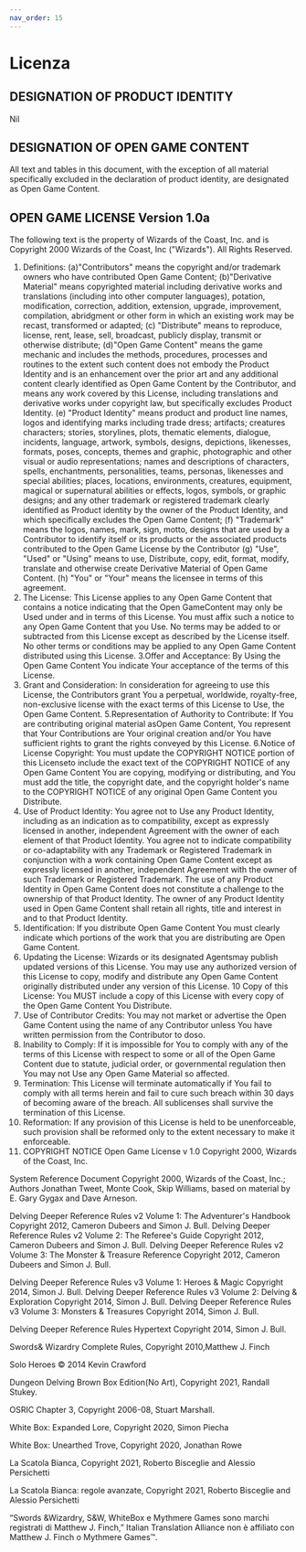 ```yaml
---
nav_order: 15
---
```


# Licenza

## DESIGNATION OF PRODUCT IDENTITY
Nil

## DESIGNATION OF OPEN GAME CONTENT
All text and tables in this document, with the exception of all material specifically excluded in the declaration of product identity, are designated as Open Game Content.

## OPEN GAME LICENSE Version 1.0a
The following text is the property of Wizards of the Coast, Inc. and is Copyright 2000 Wizards of the Coast, Inc ("Wizards"). All Rights Reserved.
1. Definitions: (a)"Contributors" means the copyright and/or trademark owners who have contributed Open Game Content; (b)"Derivative Material" means copyrighted material including derivative works and translations (including into other computer languages), potation, modification, correction, addition, extension, upgrade, improvement, compilation, abridgment or other form in which an existing work may be recast, transformed or adapted; (c) "Distribute" means to reproduce, license, rent, lease, sell, broadcast, publicly display, transmit or otherwise distribute; (d)"Open Game Content" means the game mechanic and includes the methods, procedures, processes and routines to the extent such content does not embody the Product Identity and is an enhancement over the prior art and any additional content clearly identified as Open Game Content by the Contributor, and means any work covered by this License, including translations and derivative works under copyright law, but specifically excludes Product Identity. (e) "Product Identity" means product and product line names, logos and identifying marks including trade dress; artifacts; creatures characters; stories, storylines, plots, thematic elements, dialogue, incidents, language, artwork, symbols, designs, depictions, likenesses, formats, poses, concepts, themes and graphic, photographic and other visual or audio representations; names and descriptions of characters, spells, enchantments, personalities, teams, personas, likenesses and special abilities; places, locations, environments, creatures, equipment, magical or supernatural abilities or effects, logos, symbols, or graphic designs; and any other trademark or registered trademark clearly identified as Product identity by the owner of the Product Identity, and which specifically excludes the Open Game Content; (f) "Trademark" means the logos, names, mark, sign, motto, designs that are used by a Contributor to identify itself or its products or the associated products contributed to the Open Game License by the Contributor (g) "Use", "Used" or "Using" means to use, Distribute, copy, edit, format, modify, translate and otherwise create Derivative Material of Open Game Content. (h) "You" or "Your" means the licensee in terms of this agreement.
2. The License: This License applies to any Open Game Content that contains a notice indicating that the Open GameContent may only be Used under and in terms of this License. You must affix such a notice to any Open Game Content that you Use. No terms may be added to or subtracted from this License except as described by the License itself. No other terms or conditions may be applied to any Open Game Content distributed using this License.
3.Offer and Acceptance: By Using the Open Game Content You indicate Your acceptance of the terms of this License.
4. Grant and Consideration: In consideration for agreeing to use this License, the Contributors grant You a perpetual, worldwide, royalty-free, non-exclusive license with the exact terms of this License to Use, the Open Game Content.
5.Representation of Authority to Contribute: If You are contributing original material asOpen Game Content, You represent that Your Contributions are Your original creation and/or You have sufficient rights to grant the rights conveyed by this License.
6.Notice of License Copyright: You must update the COPYRIGHT NOTICE portion of this Licenseto include the exact text of the COPYRIGHT NOTICE of any Open Game Content You are copying, modifying or distributing, and You must add the title, the copyright date, and the copyright holder's name to the COPYRIGHT NOTICE of any original Open Game Content you Distribute.
7. Use of Product Identity: You agree not to Use any Product Identity, including as an indication as to compatibility, except as expressly licensed in another, independent Agreement with the owner of each element of that Product Identity. You agree not to indicate compatibility or co-adaptability with any Trademark or Registered Trademark in conjunction with a work containing Open Game Content except as expressly licensed in another, independent Agreement with the owner of such Trademark or Registered Trademark. The use of any Product Identity in Open Game Content does not constitute a challenge to the ownership of that Product Identity. The owner of any Product Identity used in Open Game Content shall retain all rights, title and interest in and to that Product Identity.
8. Identification: If you distribute Open Game Content You must clearly indicate which portions of the work that you are distributing are Open Game Content.
9. Updating the License: Wizards or its designated Agentsmay publish updated versions of this License. You may use any authorized version of this License to copy, modify and distribute any Open Game Content originally distributed under any version of this License.
10 Copy of this License: You MUST include a copy of this License with every copy of the Open Game Content You Distribute.
11. Use of Contributor Credits: You may not market or advertise the Open Game Content using the name of any Contributor unless You have written permission from the Contributor to doso.
12. Inability to Comply: If it is impossible for You to comply with any of the terms of this License with respect to some or all of the Open Game Content due to statute, judicial order, or governmental regulation then You may not Use any Open Game Material so affected.
13. Termination: This License will terminate automatically if You fail to comply with all terms herein and fail to cure such breach within 30 days of becoming aware of the breach. All sublicenses shall survive the termination of this License.
14. Reformation: If any provision of this License is held to be unenforceable, such provision shall be reformed only to the extent necessary to make it enforceable.
15. COPYRIGHT NOTICE
Open Game License v 1.0 Copyright 2000, Wizards of the Coast, Inc.

System Reference Document Copyright 2000, Wizards of the Coast, Inc.; Authors Jonathan Tweet, Monte Cook, Skip Williams, based on material by E. Gary Gygax and Dave Arneson.

Delving Deeper Reference Rules v2 Volume 1: The Adventurer's Handbook Copyright 2012, Cameron Dubeers and Simon J. Bull. Delving Deeper Reference Rules v2 Volume 2: The Referee's Guide Copyright 2012, Cameron Dubeers and Simon J. Bull. Delving Deeper Reference Rules v2 Volume 3: The Monster & Treasure Reference Copyright 2012, Cameron Dubeers and Simon J. Bull.

Delving Deeper Reference Rules v3 Volume 1: Heroes & Magic Copyright 2014, Simon J. Bull. Delving Deeper Reference Rules v3 Volume 2: Delving & Exploration Copyright 2014, Simon J. Bull. Delving Deeper Reference Rules v3 Volume 3: Monsters & Treasures Copyright 2014, Simon J. Bull.

Delving Deeper Reference Rules Hypertext Copyright 2014, Simon J. Bull.

Swords& Wizardry Complete Rules, Copyright 2010,Matthew J. Finch

Solo Heroes © 2014 Kevin Crawford

Dungeon Delving Brown Box Edition(No Art), Copyright 2021, Randall Stukey.

OSRIC Chapter 3, Copyright 2006-08, Stuart Marshall.

White Box: Expanded Lore, Copyright 2020, Simon Piecha 

White Box: Unearthed Trove, Copyright 2020, Jonathan Rowe

La Scatola Bianca, Copyright 2021, Roberto Bisceglie and Alessio Persichetti

La Scatola Bianca: regole avanzate, Copyright 2021, Roberto Bisceglie and Alessio Persichetti

“Swords &Wizardry, S&W, WhiteBox e Mythmere Games sono marchi registrati di Matthew J. Finch,” Italian Translation Alliance non è affiliato con Matthew J. Finch o Mythmere Games™.